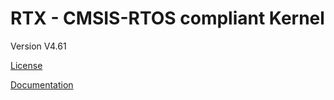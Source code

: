 RTX - CMSIS-RTOS compliant Kernel 
=================================

Version V4.61

[License](https://github.com/32bitmicro/RTX/blob/master/License.txt)

[Documentation](https://github.com/32bitmicro/RTX/blob/master/Doc/index.html)

